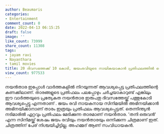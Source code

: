 ```yaml
---
author: Beaumaris
categories:
- Entertainment
comment_count: 0
date: 2022-04-13 06:15:25
draft: false
image: ''
like_count: 73999
share_count: 11308
tags:
- jayam ravi
- Nayanthara
- tamil movies
title: 20 ദിവസത്തേക്ക് 10 കോടി, ജയംരവിയുടെ നായികയാകാൻ പ്രതിഫലത്തിൽ ഞെട്ടിച്ചു നയൻ‌താര
view_count: 977533
---
```


നയൻ‌താര ഇപ്പോൾ വാർത്തകളിൽ നിറയുന്നത് ആവശ്യപ്പെട്ട പ്രതിഫലത്തിന്റെ കണക്കിലാണ്. താരങ്ങളുടെ പ്രതിഫലം പലപ്പോഴും ചർച്ചയാകാറുണ്ട് എങ്കിലും ഈ വാർത്തയുടെ പ്രത്യേകത നയൻ‌താര ഇരുപതു ദിവസത്തേയ്ക്ക് പത്തുകോടി ആവശ്യപ്പെട്ടു എന്നതാണ് . ജയം രവി നായകനായ സിനിമയിൽ അഭിനയിക്കാൻ അഭിനയിക്കാനാണ് താരം ഇത്രയും പ്രതിഫലം ആവശ്യപ്പെട്ടത്. തെന്നിന്ത്യൻ നടിമാരിൽ ഏറ്റവും പ്രതിഫലം മേടിക്കുന്ന താരമാണ് നയൻ‌താര. 'തനി ഒരുവൻ' എന്ന സിനിമയ്ക്ക് ശേഷം ജയം രവിയും നയൻതാരയും ഒന്നിക്കുന്ന ചിത്രമാണ് ഇത്. ചിത്രത്തിന് പേര് നിശ്ചയിച്ചിട്ടില്ല. അഹമ്മദ് ആണ് സംവിധായകൻ.